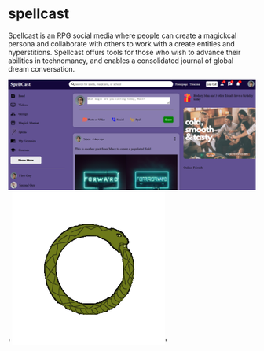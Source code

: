 # spellcast 

Spellcast is an RPG social media where people can create a magickcal persona and collaborate with others to work with a create entities and hyperstitions. Spellcast offurs tools for those who wish to advance their abilities in technomancy, and enables a consolidated journal of global dream conversation.


!['test'](https://github.com/eggsmayhem/spellcast/blob/main/promotional/spellcastfront.png)'
!['test'](https://github.com/eggsmayhem/spellcast/blob/main/promotional/orospinfast.gif)'
